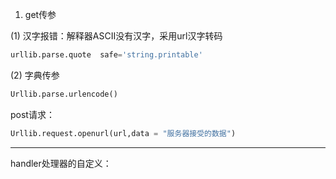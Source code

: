 1. get传参

(1) 汉字报错：解释器ASCII没有汉字，采用url汉字转码

~~~python
urllib.parse.quote  safe='string.printable'
~~~

(2) 字典传参

~~~python
Urllib.parse.urlencode()
~~~

post请求：

~~~python
Urllib.request.openurl(url,data = "服务器接受的数据")
~~~

---

handler处理器的自定义：

